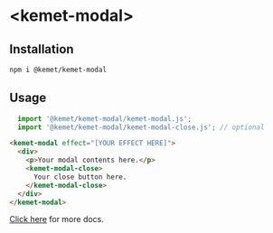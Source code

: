 # \<kemet-modal>

## Installation
```bash
npm i @kemet/kemet-modal
```

## Usage
```js
  import '@kemet/kemet-modal/kemet-modal.js';
  import '@kemet/kemet-modal/kemet-modal-close.js'; // optional
```

```html
<kemet-modal effect="[YOUR EFFECT HERE]">
  <div>
    <p>Your modal contents here.</p>
    <kemet-modal-close>
      Your close button here.
    </kemet-modal-close>
  </div>
</kemet-modal>
```

[Click here](http://kemet.online/modal) for more docs.
